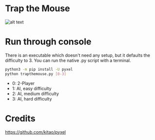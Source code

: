 # Trap the Mouse

![alt text](https://github.com/Iustin2800/TrapTheMouse/blob/main/video.gif?raw=true)

# Run through console

There is an executable which doesn't need any setup, but it defaults the difficulty to 3.
You can run the native .py script with a terminal.

```sh
python3 -m pip install -U pyxel
python trapthemouse.py [0-3]
```

- 0: 2-Player
- 1: AI, easy difficulty
- 2: AI, medium difficulty
- 3: AI, hard difficulty

# Credits

https://github.com/kitao/pyxel
